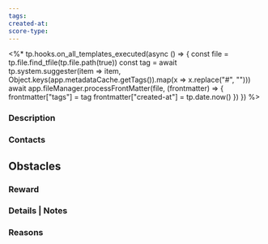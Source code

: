 ```yaml
---
tags: 
created-at: 
score-type:
---
```

<%* 
tp.hooks.on_all_templates_executed(async () => {
	const file = tp.file.find_tfile(tp.file.path(true))
	const tag = await tp.system.suggester(item => item, Object.keys(app.metadataCache.getTags()).map(x => x.replace("#", "")))
	await app.fileManager.processFrontMatter(file, (frontmatter) => {
		frontmatter["tags"] = tag
		frontmatter["created-at"] = tp.date.now()
	})
})
%>
### Description


### Contacts


## Obstacles


### Reward


### Details | Notes


### Reasons